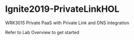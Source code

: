 # Ignite2019-PrivateLinkHOL
WRK3015 Private PaaS with Private Link and DNS integration

Refer to Lab Overview to get started
